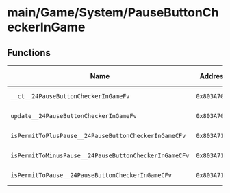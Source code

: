 # main/Game/System/PauseButtonCheckerInGame

## Functions

| Name | Address | Match % |
|------|---------|---------|
| `__ct__24PauseButtonCheckerInGameFv` | `0x803A70BC` | :x: (0.0%) |
| `update__24PauseButtonCheckerInGameFv` | `0x803A70CC` | :x: (0.0%) |
| `isPermitToPlusPause__24PauseButtonCheckerInGameCFv` | `0x803A7144` | :x: (0.0%) |
| `isPermitToMinusPause__24PauseButtonCheckerInGameCFv` | `0x803A7198` | :x: (0.0%) |
| `isPermitToPause__24PauseButtonCheckerInGameCFv` | `0x803A71EC` | :x: (0.0%) |